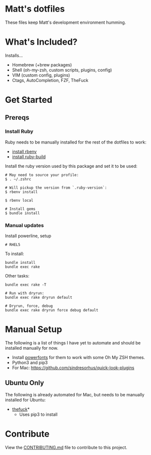 # Matt's dotfiles

These files keep Matt's development environment humming.

# What's Included?

Installs...

- Homebrew (+brew packages)
- Shell (oh-my-zsh, custom scripts, plugins, config)
- VIM (custom config, plugins)
- Ctags, AutoCompletion, FZF, TheFuck

# Get Started

## Prereqs

### Install Ruby

Ruby needs to be manually installed for the rest of the dotfiles to work:

- [install rbenv](https://github.com/rbenv/rbenv#installation)
- [install ruby-build](https://github.com/rbenv/ruby-build#readme)

Install the ruby version used by this package and set it to be used:

```
# May need to source your profile:
$ . ~/.zshrc

# Will pickup the version from `.ruby-version`:
$ rbenv install 

$ rbenv local 

# Install gems
$ bundle install
```

### Manual updates

Install powerline, setup 

```
# RHEL5

```

To install:

```
bundle install
bundle exec rake
```

Other tasks:

```
bundle exec rake -T

# Run with dryrun:
bundle exec rake dryrun default

# Dryrun, force, debug
bundle exec rake dryrun force debug default
```

# Manual Setup

The following is a list of things I have yet to automate and should be installed
manually for now.

- Install [powerfonts](https://github.com/powerline/fonts) for them to work with
some Oh My ZSH themes.
- Python3 and pip3
- For Mac: https://github.com/sindresorhus/quick-look-plugins

## Ubuntu Only

The following is already automated for Mac, but needs to be manually installed for Ubuntu:

- [thefuck](https://github.com/nvbn/thefuck)*
  - Uses pip3 to install

# Contribute

View the [CONTRIBUTING.md](./CONTRIBUTING.md) file to contribute to this
project.
